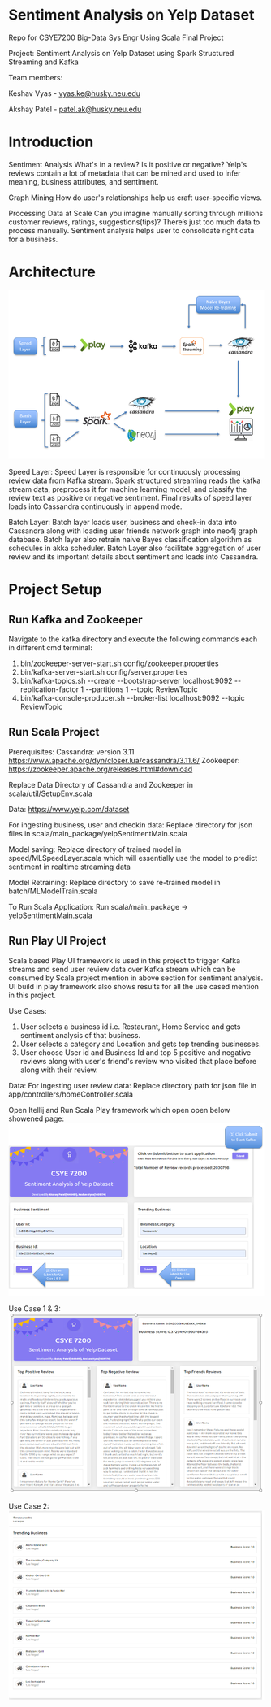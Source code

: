 # Sentiment Analysis on Yelp Dataset 

Repo for CSYE7200 Big-Data Sys Engr Using Scala Final Project

Project: Sentiment Analysis on Yelp Dataset using Spark Structured Streaming and Kafka

Team members:

Keshav Vyas - vyas.ke@husky.neu.edu

Akshay Patel - patel.ak@husky.neu.edu

# Introduction
Sentiment Analysis
What's in a review? Is it positive or negative? Yelp's reviews contain a lot of metadata that can be mined and used to infer meaning, business attributes, and sentiment.

Graph Mining
How do user's relationships help us craft user-specific views.

Processing Data at Scale
Can you imagine manually sorting through millions customer reviews, ratings, suggestions(tips)? There’s just too much data to process manually. Sentiment analysis helps user to consolidate right data for a business.

# Architecture
![](Architecture.PNG)

Speed Layer: Speed Layer is responsible for continuously processing review data from Kafka stream. Spark structured streaming reads the kafka stream data, preprocess it for machine learning model, and classify the review text as positive or negative sentiment. Final results of speed layer loads into Cassandra continuously in append mode.

Batch Layer: Batch layer loads user, business and check-in data into Cassandra along with loading user friends network graph into neo4j graph database. Batch layer also retrain naive Bayes classification algorithm  as schedules in akka scheduler. Batch Layer also facilitate aggregation of user review and its important details about sentiment and loads into Cassandra.


# Project Setup

## Run Kafka and Zookeeper
Navigate to the kafka directory and execute the following commands each in different cmd terminal:

1. bin/zookeeper-server-start.sh config/zookeeper.properties
2. bin/kafka-server-start.sh config/server.properties
3. bin/kafka-topics.sh --create --bootstrap-server localhost:9092 --replication-factor 1 --partitions 1 --topic ReviewTopic
4. bin/kafka-console-producer.sh --broker-list localhost:9092 --topic ReviewTopic

## Run Scala Project
Prerequisites:
Cassandra: version 3.11 https://www.apache.org/dyn/closer.lua/cassandra/3.11.6/
Zookeeper: https://zookeeper.apache.org/releases.html#download

Replace Data Directory of Cassandra and Zookeeper in scala/util/SetupEnv.scala

Data: https://www.yelp.com/dataset

For ingesting business, user and checkin data: Replace directory for json files in scala/main_package/yelpSentimentMain.scala

Model saving:
Replace directory of trained model in speed/MLSpeedLayer.scala which will essentially use the model to predict sentiment
in realtime streaming data 

Model Retraining: 
Replace directory to save re-trained model in batch/MLModelTrain.scala

To Run Scala Application:
Run scala/main_package -> yelpSentimentMain.scala

## Run Play UI Project

Scala based Play UI framework is used in this project to trigger Kafka streams and send user review data over Kafka stream which can be consumed by Scala project mention in above section for sentiment analysis. UI build in play framework also shows results for all the use cased mention in this project.

Use Cases:
1. User selects a business id i.e. Restaurant, Home Service and gets sentiment analysis of that business.
2. User selects a category and Location and gets top trending businesses.
3. User choose User id and Business Id and top 5 positive and negative reviews along with user's friend's review who visited that place before along with their review.

Data:
For ingesting user review data: Replace directory path for json file in app/controllers/homeController.scala

Open Itellij and Run Scala Play framework which open open below showened page:
![](usecase1.PNG)


Use Case 1 & 3:
![](usecase3.PNG)


Use Case 2:
![](usecase2.PNG)



